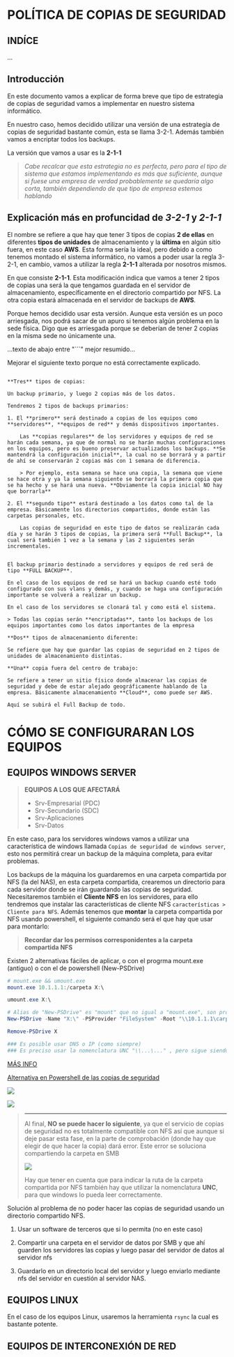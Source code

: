 # POLÍTICA DE COPIAS DE SEGURIDAD

## INDÍCE

...

## Introducción

En este documento vamos a explicar de forma breve que tipo de estrategia de copias de seguridad vamos a implementar en nuestro sistema informático.

En nuestro caso, hemos decidido utilizar una versión de una estrategia de copias de seguridad bastante común, esta se llama 3-2-1. Además también vamos a encriptar todos los backups.

La versión que vamos a usar es la **2-1-1**

> _Cabe recalcar que esta estrategia no es perfecta, pero para el tipo de sistema que estamos implementando es más que suficiente, aunque si fuese una empresa de verdad probablemente se quedaría algo corta, también dependiendo de que tipo de empresa estemos hablando_

## Explicación más en profuncidad de _3-2-1_ y _2-1-1_

El nombre se refiere a que hay que tener 3 tipos de copias **2 de ellas** en diferentes **tipos de unidades** de almacenamiento y la **última** en algún sitio fuera, en este caso **AWS**. Esta forma sería la ideal, pero debido a como tenemos montado el sistema informático, no vamos a poder usar la regla 3-2-1, en cambio, vamos a utilizar la regla **2-1-1** alterada por nosotros mismos.

En que consiste **2-1-1**. Esta modificación indica que vamos a tener 2 tipos de copias una será la que tengamos guardada en el servidor de almacenamiento, específicamente en el directorio compartido por NFS. La otra copia estará almacenada en el servidor de backups de **AWS**.

Porque hemos decidido usar esta versión. Aunque esta versión es un poco arriesgada, nos podrá sacar de un apuro si tenemos algún problema en la sede física. Digo que es arriesgada porque se deberían de tener 2 copias en la misma sede no únicamente una.

...texto de abajo entre "```" mejor resumido...



Mejorar el siguiente texto porque no está correctamente explicado.

```

**Tres** tipos de copias:

Un backup primario, y luego 2 copias más de los datos.

Tendremos 2 tipos de backups primarios:

1. El **primero** será destinado a copias de los equipos como **servidores**, **equipos de red** y demás dispositivos importantes. 

    Las **copias regulares** de los servidores y equipos de red se harán cada semana, ya que de normal no se harán muchas configuraciones en los equipos, pero es bueno preservar actualizados los backups. **Se mantendrá la configuración inicial**, la cual no se borrará y a partir de ahí se conservarán 2 copias más con 1 semana de diferencia. 

    > Por ejemplo, esta semana se hace una copia, la semana que viene se hace otra y ya la semana siguiente se borrará la primera copia que se ha hecho y se hará una nueva. **Obviamente la copia inicial NO hay que borrarla**

2. El **segundo tipo** estará destinado a los datos como tal de la empresa. Básicamente los directorios compartidos, donde están las carpetas personales, etc.
    
    Las copias de seguridad en este tipo de datos se realizarán cada día y se harán 3 tipos de copias, la primera será **Full Backup**, la cual será también 1 vez a la semana y las 2 siguientes serán incrementales.


El backup primario destinado a servidores y equipos de red será de tipo **FULL BACKUP**. 

En el caso de los equipos de red se hará un backup cuando esté todo configurado con sus vlans y demás, y cuando se haga una configuración importante se volverá a realizar un backup.

En el caso de los servidores se clonará tal y como está el sistema.

> Todas las copias serán **encriptadas**, tanto los backups de los equipos importantes como los datos importantes de la empresa

**Dos** tipos de almacenamiento diferente:

Se refiere que hay que guardar las copias de seguridad en 2 tipos de unidades de almacenamiento distintas.

**Una** copia fuera del centro de trabajo:

Se refiere a tener un sitio físico donde almacenar las copias de seguridad y debe de estar alejado geográficamente hablando de la empresa. Básicamente almacenamiento **Cloud**, como puede ser AWS.

Aquí se subirá el Full Backup de todo.

```


# CÓMO SE CONFIGURARAN LOS EQUIPOS

## EQUIPOS WINDOWS SERVER

> **EQUIPOS A LOS QUE AFECTARÁ**
>
> - Srv-Empresarial (PDC)
> - Srv-Secundario (SDC)
> - Srv-Aplicaciones
> - Srv-Datos

En este caso, para los servidores windows vamos a utilizar una característica de windows llamada `Copias de seguridad de windows server`, esto nos permitirá crear un backup de la máquina completa, para evitar problemas.

Los backups de la máquina los guardaremos en una carpeta compartida por NFS (la del NAS), en esta carpeta compartida, crearemos un directorio para cada servidor donde se irán guardando las copias de seguridad. Necesitaremos también el **Cliente NFS** en los servidores, para ello tendremos que instalar las características de cliente NFS `características > Cliente para NFS`. Además tenemos que **montar** la carpeta compartida por NFS usando powershell, el siguiente comando será el que hay que usar para montarlo:

> **Recordar dar los permisos corresponidentes a la carpeta compartida NFS**

Existen 2 alternativas fáciles de aplicar, o con el progrma mount.exe (antiguo) o con el de powershell (New-PSDrive)

```powershell
# mount.exe && umount.exe
mount.exe 10.1.1.1:/carpeta X:\

umount.exe X:\

# Alias de "New-PSDrive" es "mount" que no igual a "mount.exe", son programas distintos.
New-PSDrive -Name "X:\" -PSProvider "FileSystem" -Root "\\10.1.1.1\carpetaCompartida" -Persist

Remove-PSDrive X

### Es posible usar DNS o IP (como siempre)
### Es preciso usar la nomenclatura UNC "\\...\..." , pero sigue siendo una carpeta NFS
```

[MÁS INFO](https://www.server-world.info/en/note?os=Windows_Server_2019&p=nfs&f=4)

    

[Alternativa en Powershell de las copias de seguridad](https://learn.microsoft.com/en-us/powershell/module/windowsserverbackup/?view=windowsserver2022-ps)

![](../img/bck-win-tipoConfig.png)

![](../img/bck-win-carpCompartida.png)

> ---
>
> Al final, **NO se puede hacer lo siguiente**, ya que el servicio de copias de seguridad no es totalmente compatible con NFS así que aunque si deje pasar esta fase, en la parte de comprobación (donde hay que elegir de que hacer la copia) dará error. Este error se soluciona compartiendo la carpeta en SMB
>
> ![](../img/bck-win-connectToNFSFolder.png)
>
> Hay que tener en cuenta que para indicar la ruta de la carpeta compartida por NFS también hay que utilizar la nomenclatura **UNC**, para que windows lo pueda leer correctamente.

Solución al problema de no poder hacer las copias de seguridad usando un directorio compartido NFS.

1. Usar un software de terceros que si lo permita (no en este caso)

2. Compartir una carpeta en el servidor de datos por SMB y que ahí guarden los servidores las copias y luego pasar del servidor de datos al servidor nfs

3. Guardarlo en un directorio local del servidor y luego enviarlo mediante nfs del servidor en cuestión al servidor NAS.

## EQUIPOS LINUX

En el caso de los equipos Linux, usaremos la herramienta `rsync` la cual es bastante potente.

## EQUIPOS DE INTERCONEXIÓN DE RED